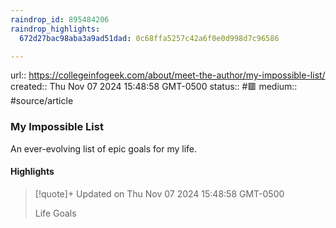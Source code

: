```yaml
---
raindrop_id: 895484206
raindrop_highlights:
  672d27bac98aba3a9ad51dad: 0c68ffa5257c42a6f0e0d998d7c96586

---
```


url:: https://collegeinfogeek.com/about/meet-the-author/my-impossible-list/
created:: Thu Nov 07 2024 15:48:58 GMT-0500
status:: #🟥
medium:: #source/article


### My Impossible List

An ever-evolving list of epic goals for my life.

#### Highlights

> [!quote]+ Updated on Thu Nov 07 2024 15:48:58 GMT-0500
>
> Life Goals
